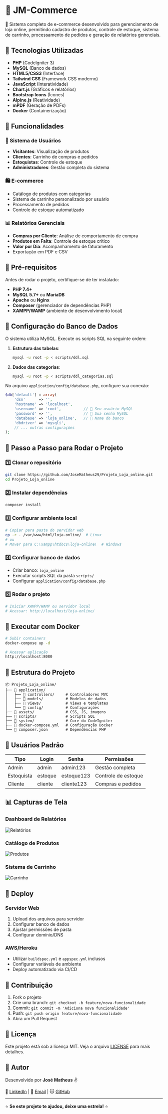 # 🛒 JM-Commerce

🚀 Sistema completo de e-commerce desenvolvido para gerenciamento de loja online, permitindo cadastro de produtos, controle de estoque, sistema de carrinho, processamento de pedidos e geração de relatórios gerenciais.

## 📌 Tecnologias Utilizadas

- **PHP** (CodeIgniter 3)
- **MySQL** (Banco de dados)
- **HTML5/CSS3** (Interface)
- **Tailwind CSS** (Framework CSS moderno)
- **JavaScript** (Interatividade)
- **Chart.js** (Gráficos e relatórios)
- **Bootstrap Icons** (Ícones)
- **Alpine.js** (Reatividade)
- **mPDF** (Geração de PDFs)
- **Docker** (Containerização)

## 🎨 Funcionalidades

### 👥 Sistema de Usuários
- **Visitantes**: Visualização de produtos
- **Clientes**: Carrinho de compras e pedidos
- **Estoquistas**: Controle de estoque
- **Administradores**: Gestão completa do sistema

### 🛍️ E-commerce
- Catálogo de produtos com categorias
- Sistema de carrinho personalizado por usuário
- Processamento de pedidos
- Controle de estoque automatizado

### 📊 Relatórios Gerenciais
- **Compras por Cliente**: Análise de comportamento de compra
- **Produtos em Falta**: Controle de estoque crítico
- **Valor por Dia**: Acompanhamento de faturamento
- Exportação em PDF e CSV

## 📌 Pré-requisitos

Antes de rodar o projeto, certifique-se de ter instalado:

- **PHP 7.4+**
- **MySQL 5.7+** ou **MariaDB**
- **Apache** ou **Nginx**
- **Composer** (gerenciador de dependências PHP)
- **XAMPP/WAMP** (ambiente de desenvolvimento local)

## 📌 Configuração do Banco de Dados

O sistema utiliza MySQL. Execute os scripts SQL na seguinte ordem:

1. **Estrutura das tabelas**:
   ```bash
   mysql -u root -p < scripts/ddl.sql
   ```

2. **Dados das categorias**:
   ```bash
   mysql -u root -p < scripts/ddl_categorias.sql
   ```

No arquivo `application/config/database.php`, configure sua conexão:

```php
$db['default'] = array(
    'dsn'      => '',
    'hostname' => 'localhost',
    'username' => 'root',          // 🔹 Seu usuário MySQL
    'password' => '',              // 🔹 Sua senha MySQL
    'database' => 'loja_online',   // 🔹 Nome do banco
    'dbdriver' => 'mysqli',
    // ... outras configurações
);
```

## 📌 Passo a Passo para Rodar o Projeto

### 1️⃣ Clonar o repositório
```bash
git clone https://github.com/JoseMatheus29/Projeto_Loja_online.git
cd Projeto_Loja_online
```

### 2️⃣ Instalar dependências
```bash
composer install
```

### 3️⃣ Configurar ambiente local
```bash
# Copiar para pasta do servidor web
cp -r . /var/www/html/loja-online/  # Linux
# ou
# Mover para C:\xampp\htdocs\loja-online\  # Windows
```

### 4️⃣ Configurar banco de dados
- Criar banco: `loja_online`
- Executar scripts SQL da pasta `scripts/`
- Configurar `application/config/database.php`

### 5️⃣ Rodar o projeto
```bash
# Iniciar XAMPP/WAMP ou servidor local
# Acessar: http://localhost/loja-online/
```

## 🐳 Executar com Docker

```bash
# Subir containers
docker-compose up -d

# Acessar aplicação
http://localhost:8080
```

## 📁 Estrutura do Projeto

```
📦 Projeto_Loja_online/
├── 📂 application/
│   ├── 📂 controllers/     # Controladores MVC
│   ├── 📂 models/          # Modelos de dados
│   ├── 📂 views/           # Views e templates
│   └── 📂 config/          # Configurações
├── 📂 assets/              # CSS, JS, imagens
├── 📂 scripts/             # Scripts SQL
├── 📂 system/              # Core do CodeIgniter
├── 🐳 docker-compose.yml   # Configuração Docker
└── 📄 composer.json        # Dependências PHP
```

## 🔑 Usuários Padrão

| Tipo | Login | Senha | Permissões |
|------|-------|-------|------------|
| Admin | admin | admin123 | Gestão completa |
| Estoquista | estoque | estoque123 | Controle de estoque |
| Cliente | cliente | cliente123 | Compras e pedidos |

## 📊 Capturas de Tela

### Dashboard de Relatórios
![Relatórios](docs/screenshots/relatorios.png)

### Catálogo de Produtos
![Produtos](docs/screenshots/produtos.png)

### Sistema de Carrinho
![Carrinho](docs/screenshots/carrinho.png)

## 🚀 Deploy

### Servidor Web
1. Upload dos arquivos para servidor
2. Configurar banco de dados
3. Ajustar permissões de pasta
4. Configurar domínio/DNS

### AWS/Heroku
- Utilizar `buildspec.yml` e `appspec.yml` inclusos
- Configurar variáveis de ambiente
- Deploy automatizado via CI/CD

## 📌 Contribuição

1. Fork o projeto
2. Crie uma branch: `git checkout -b feature/nova-funcionalidade`
3. Commit: `git commit -m 'Adiciona nova funcionalidade'`
4. Push: `git push origin feature/nova-funcionalidade`
5. Abra um Pull Request

## 📄 Licença

Este projeto está sob a licença MIT. Veja o arquivo [LICENSE](LICENSE) para mais detalhes.

## 📌 Autor

Desenvolvido por **José Matheus** ✌️

🔗 [LinkedIn](https://www.linkedin.com/in/josé-matheus-de-lima-27706a1b6/) | 📧 [Email](mailto:seu-email@exemplo.com) | 🐱 [GitHub](https://github.com/JoseMatheus29)

---

⭐ **Se este projeto te ajudou, deixe uma estrela!** ⭐
